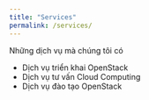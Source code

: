 ```yaml
---
title: "Services"
permalink: /services/
---
```


Những dịch vụ mà chúng tôi có

- Dịch vụ triển khai OpenStack
- Dịch vụ tư vấn Cloud Computing
- Dịch vụ đào tạo OpenStack